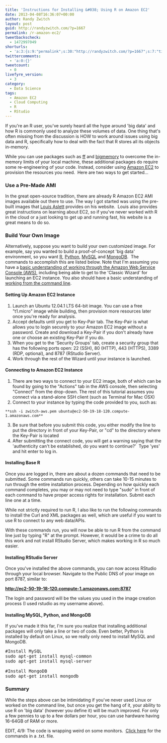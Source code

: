 ```yaml
---
title: 'Instructions for Installing &#038; Using R on Amazon EC2'
date: 2013-04-08T16:36:07+00:00
author: Randy Zwitch
layout: post
guid: http://randyzwitch.com/?p=1667
permalink: /r-amazon-ec2/
tweetbackscheck:
  - 1472997049
shorturls:
  - 'a:3:{s:9:"permalink";s:30:"http://randyzwitch.com/?p=1667";s:7:"tinyurl";s:26:"http://tinyurl.com/cat4tgj";s:4:"isgd";s:19:"http://is.gd/Zm1df1";}'
twittercomments:
  - 'a:0:{}'
tweetcount:
  - 0
livefyre_version:
  - 3
category:
  - Data Science
tags:
  - Amazon EC2
  - Cloud Computing
  - R
  - RStudio
---
```

If you're an R user, you've surely heard all the hype around 'big data' and how R is commonly used to analyze these volumes of data. One thing that's often missing from the discussion is HOW to work around issues using big data and R, specifically how to deal with the fact that R stores all its objects in-memory.

While you can use packages such as <a title="ff package" href="http://cran.r-project.org/web/packages/ff/index.html" target="_blank">ff</a> and <a title="bigmemory" href="http://cran.r-project.org/web/packages/bigmemory/index.html" target="_blank">bigmemory</a> to overcome the in-memory limits of your local machine, these additional packages do require some re-engineering of your code. Instead, consider using <a title="Amazon Web Services" href="http://aws.amazon.com/ec2/" target="_blank">Amazon EC2</a> to provision the resources you need.  Here are two ways to get started...



### Use a Pre-Made AMI

In the great open-source tradition, there are already R Amazon EC2 AMI images available out there to use. The way I got started was using the pre-built images that <a title="RStudio AMI Images" href="http://www.louisaslett.com/RStudio_AMI/" target="_blank">Louis Aslett</a> provides on his website.  Louis also provides great instructions on learning about EC2, so if you've never worked with R in the cloud or a just looking to get up and running fast, his website is a great means to do so.

### Build Your Own Image

Alternatively, suppose you want to build your own customized image. For example, say you wanted to build a proof-of-concept 'big data' environment, so you want <a title="R download at CRAN" href="http://cran.r-project.org/" target="_blank">R</a>, <a title="Python download" href="http://python.org/" target="_blank">Python</a>, <a title="MySQL download" href="http://dev.mysql.com/" target="_blank">MySQL</a> and <a title="MongoDB" href="http://www.mongodb.org/" target="_blank">MongoDB</a>.  The commands to accomplish this are listed below. Note that I'm assuming you have a <a title="AWS FAQ" href="http://aws.amazon.com/ec2/faqs/" target="_blank">basic understanding of working through the Amazon Web Service Console (AWS)</a>, including being able to get to the 'Classic Wizard' for launching an EC2 instance. You also should have a basic understanding of <a title="Command Line tutorial" href="http://cli.learncodethehardway.org/book/" target="_blank">working from the command line</a>.

#### Setting Up Amazon EC2 Instance

  1. Launch an Ubuntu 12.04.1 LTS 64-bit image. You can use a free "t1.micro" image while building, then provision more resources later once you're ready for analysis.
  2. Accept defaults until you get to Key-Pair tab. The Key-Pair is what allows you to login securely to your Amazon EC2 image without a password. Create and download a Key-Pair if you don't already have one or choose an existing Key-Pair if you do.
  3. When you get to the 'Security Groups' tab, create a security group that has the following ports open: 22 (SSH), 80 (HTTP), 443 (HTTPS), 3389 (RDP, optional), and 8787 (RStudio Server).
  4. Work through the rest of the Wizard until your instance is launched.

#### Connecting to Amazon EC2 Instance

  1. There are two ways to connect to your EC2 image, both of which can be found by going to the "Actions" tab in the AWS console, then selecting "Connect" from the drop-down. The rest of this tutorial assumes you connect via a stand-alone SSH client (such as Terminal for Mac OSX)
  2. Connect to your instance by typing the code provided to you, such as:

    **ssh -i zwitch-aws.pem ubuntu@ec2-50-19-18-120.compute-1.amazonaws.com**
  3. Be sure that before you submit this code, you either modify the line to put the directory in front of your Key-Pair, or "cd" to the directory where the Key-Pair is located
  4. After submitting the connect code, you will get a warning saying that the 'authenticity can't be established, do you want to continue?'  Type 'yes' and hit enter to log in.





#### Installing Base R

Once you are logged in, there are about a dozen commands that need to be submitted. Some commands run quickly, others can take 10-15 minutes to run through the entire installation process. Depending on how quickly each command completes, you may or may not need to type "sudo" in front of each command to have proper access rights for installation. Submit each line one at a time.

While not strictly required to run R, I also like to run the following commands to install the Curl and XML packages as well, which are useful if you want to use R to connect to any web data/APIs.

With these commands run, you will now be able to run R from the command line just by typing "R" at the prompt. However, it would be a crime to do all this work and not install RStudio Server, which makes working in R so much easier.

#### Installing RStudio Server



Once you've installed the above commands, you can now access RStudio through your local browser. Navigate to the Public DNS of your image on port 8787, similar to:

**http://ec2-50-19-18-120.compute-1.amazonaws.com:8787**

The login and password will be the values you used in the image creation process (I used rstudio as my username above).

#### Installing MySQL, Python, and MongoDB

If you've made it this far, I'm sure you realize that installing additional packages will only take a line or two of code. Even better, Python is installed by default on Linux, so we really only need to install MySQL and MongoDB.

<pre>#Install MySQL
sudo apt-get install mysql-common
sudo apt-get install mysql-server

#Install MongoDB
sudo apt-get install mongodb</pre>

### Summary

While the steps above can be intimidating if you've never used Linux or worked on the command line, but once you get the hang of it, your ability to use R on 'big data' (however you define it) will be much improved. For only a few pennies to up to a few dollars per hour, you can use hardware having 16-64GB of RAM or more.

EDIT, 4/9: The code is wrapping weird on some monitors.  <a title="Amazon EC2 RStudio commands" href="http://randyzwitch.com/wp-content/uploads/2013/04/amazon-ec2-rstudio.txt" target="_blank">Click here</a> for the commands in a .txt. file.

